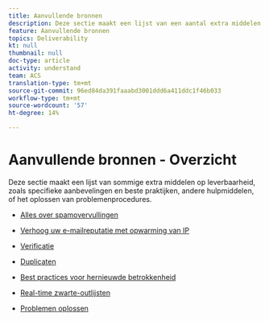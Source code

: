 ```yaml
---
title: Aanvullende bronnen
description: Deze sectie maakt een lijst van een aantal extra middelen op leverbaarheid.
feature: Aanvullende bronnen
topics: Deliverability
kt: null
thumbnail: null
doc-type: article
activity: understand
team: ACS
translation-type: tm+mt
source-git-commit: 96ed84da391faaabd3001ddd6a411ddc1f46b033
workflow-type: tm+mt
source-wordcount: '57'
ht-degree: 14%

---
```



# Aanvullende bronnen - Overzicht

Deze sectie maakt een lijst van sommige extra middelen op leverbaarheid, zoals specifieke aanbevelingen en beste praktijken, andere hulpmiddelen, of het oplossen van problemenprocedures.

* [Alles over spamovervullingen](../../help/additional-resources/all-about-spam-traps.md)
* [Verhoog uw e-mailreputatie met opwarming van IP](../../help/additional-resources/increase-reputation-with-ip-warming.md)
* [Verificatie](../../help/additional-resources/authentication.md)
* [Duplicaten](../../help/additional-resources/duplicates.md)

* [Best practices voor hernieuwde betrokkenheid](../../help/additional-resources/re-engagement.md)
* [Real-time zwarte-outlijsten](../../help/additional-resources/blocklist-databases.md)
* [Problemen oplossen](../../help/additional-resources/troubleshooting.md)

   <!--
    [IP Certification](../../help/additional-resources/ip-certification.md)
    [Third-party monitoring tools](../../help/additional-resources/third-party-monitoring-tools.md)-->